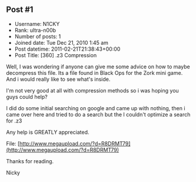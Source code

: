 ## Post #1
- Username: N1CKY
- Rank: ultra-n00b
- Number of posts: 1
- Joined date: Tue Dec 21, 2010 1:45 am
- Post datetime: 2011-02-21T21:38:43+00:00
- Post Title: [360] .z3 Compression

Well, I was wondering if anyone can give me some advice on how to maybe decompress this file. Its a file found in Black Ops for the Zork mini game. And i would really like to see what's inside. 

I'm not very good at all with compression methods so i was hoping you guys could help? 

I did do some initial searching on google and came up with nothing, then i came over here and tried to do a search but the I couldn't optimize a search for .z3

Any help is GREATLY appreciated. 

File: [http://www.megaupload.com/?d=R8DRMT79](http://www.megaupload.com/?d=R8DRMT79)

Thanks for reading.

Nicky
